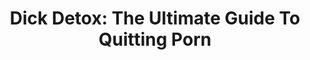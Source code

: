 ---
type: PDF guide
title: "Dick Detox: The Ultimate Guide To Quitting Porn"
description: "This is a free guide that teaches you how to finally quit porn and get your sex life back on track."
image: /assets/images/thumbnails/dick-detox-cover.jpg
product_info:
  button_text: Download now
  button_url: https://mind-and-fist.ck.page/6cb98ea66a
  price: Free
hero:
  hero_type: product
  image: /assets/images/thumbnails/dick-detox-cover.jpg
  heading: "Dick Detox: The Ultimate Guide To Quitting Porn"
  text: This is a free guide that teaches you how to finally quit porn and get your sex life back on track.
page_blocks:
  - _id: block_rich_text
    alignment: center
    text_markdown: |
      **Pornhub recently compiled a survey about pornography users' viewing habits from 2008-2017…**

      * In 2008, 134 hours of pornography were uploaded to Pornhub. In 2017, it was 476,291 hours.
      * In 2008, Pornhub saw *1 million* daily visitors to the site. In 2017, **75 million daily visitors**.

      Considering this is just one of the countless thousands of free online porn sites, the porn industry appears to be doing well…

      **But out of the growth of internet porn has also come a vast number of guys whose lives have been damaged by porn addiction.**

      Online communities, forums, and support groups like r/nofap on Reddit are popping up everywhere. For the first time ever, men all over the world are realizing that even though pornography is fun in the short term, there are debilitating long-term consequences to heavy porn use and chronic masturbation.

      For example:

      * In 2012, [Swiss researchers found](https://www.brainblogger.com/2017/10/06/excessive-porn-consumption-can-cause-erectile-dysfunction-myth-or-truth/){: target="_blank"} Erectile Dysfunction (ED) rates of 30% in 18 to 24 year-old Swiss men.
      * In 2013, [Italian researchers found](https://www.jsm.jsexmed.org/article/S1743-6095&#40;15&#41;30428-8/fulltext){: target="_blank"} that 1 in 4 men under the age of forty have reported some type of erectile dysfunction.

      A few decades ago, young men having performance problems was *unheard of.*

      Now, thanks to the abundance of free pornographic content available, erectile dysfunction is only the tip of the problem (pun intended).

      Chronic internet pornography use and excessive masturbation can also lead to…

      * Destroyed marriages and relationships
      * Disturbing fetishes and sex addictions
      * Mental health problems like depression and anxiety
      * Crippling social anxiety and inability to talk to girls
      * Chronic lethargy and lack of motivation
      * Guilt and shame that follows you like a shadow

      Thankfully, all of this is fixable…

      ## How to stop watching porn and fix your sex life

      You’re here because you’re suspicious about your porn habit. You think you might have a problem with porn, but you aren’t sure.

      Here’s an easy test…

      Does the following sound at all like you?

      1. You’re spending money on porn
      2. You’re depressed
      3. Your d\*ck doesn’t work
      4. Your porn taste has escalated
      5. You have brain fog and low energy
      6. You're choosing porn instead of girls in real life
      7. You can’t stop watching porn despite the consequences

      If you–or a loved one–are suffering from one or more of the 7 major effects of porn addiction, then you’re in the right place.

      **I used to be so addicted to porn that I couldn't go more than a few hours without fapping.** I wasn't sure I'd ever escape the gravitational pull of my pornography addiction.

      However, thanks to what I share in this free course, my hands and my conscience are finally clean.

      The shame. The depression. The ED. The late-night hentai sessions. The low energy.

      **All of this can be undone.** You might have developed this bad habit from a young age, but you have the power to undo it as well.

      At least you recognize the problem and plan to do something about it. In my experience dealing with both alcohol and porn addiction, admitting that you have a problem is the first step in overcoming it.

      With the information and strategies provided in *Dick Detox: the ultimate guide to quitting porn*, you can finally conquer the porn habit and…

      * Rewire your brain to crave real sex rather than digital daydreams
      * Develop healthy relationships with real human beings
      * Release guilt and fear caused by a shameful browser history
      * Heal your brain's dopamine reward center for better motivation and focus
      * Crush cravings on the spot by replacing porn with healthier alternatives
      * Develop absolute self-control without the need for an accountability partner
      * Dramatically improve your sex life whether you are single or married
      * Improve your self-esteem knowing you belong to the minority of men who live porn free
      * And so much more

      Once you understand the processes that are *keeping* you addicted, you can remove the problem at the root (FOREVER).

      Best of all?

      It's FREE.

      What are you waiting for?

      Download *Dick Detox: The ultimate guide to quitting porn* and restore your confidence, vitality, and sex life today\!
---